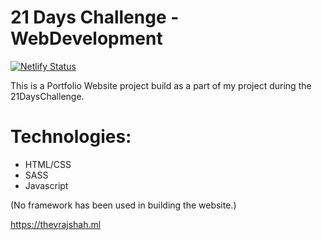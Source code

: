 # 21 Days Challenge - WebDevelopment

[![Netlify Status](https://api.netlify.com/api/v1/badges/8b742926-05dc-4edd-906c-15759ea894a7/deploy-status)](https://app.netlify.com/sites/frosty-albattani-76abd6/deploys)

This is a Portfolio Website project build as a part of my project during the 21DaysChallenge.

# Technologies:
- HTML/CSS
- SASS
- Javascript

(No framework has been used in building the website.)

<https://thevrajshah.ml>
